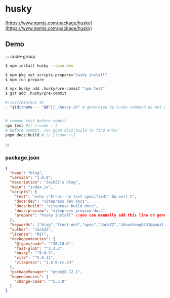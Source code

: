# husky

[https://www.npmjs.com/package/husky](https://www.npmjs.com/package/husky)

## Demo

::: code-group

```bash [1.install]
$ npm install husky --save-dev
```

```bash [2.usage]
$ npm pkg set scripts.prepare="husky install"
$ npm run prepare
```

```bash [3.add example hook]
$ npx husky add .husky/pre-commit "npm test"
$ git add .husky/pre-commit
```

```bash [4.customize hook]
#!/usr/bin/env sh
. "$(dirname -- "$0")/_/husky.sh" # generated by husky command do not remove it unless you familiar with it


# remove test before commit
npm test #// [!code --]
# before commit, run pnpm docs:build to find error
pnpm docs:build # // [!code ++]


```
:::

### package.json

```json
{
  "name": "blog",
  "version": "1.0.0",
  "description": "JackZZ's blog",
  "main": "index.js",
  "scripts": {
    "test": "echo \"Error: no test specified\" && exit 1",
    "docs:dev": "vitepress dev docs",
    "docs:build": "vitepress build docs",
    "docs:preview": "vitepress preview docs",
    "prepare": "husky install" //you can manually add this line or generate by husky command  // [!code ++] // [!code focus]
  },
  "keywords": ["blog","front-end","open","JackZZ","zhoucheng0431@gmail.com"],
  "author": "JackZZ",
  "license": "MIT",
  "devDependencies": {
    "@types/node": "^20.10.6",
    "fast-glob": "^3.3.2",
    "husky": "^8.0.3",
    "vite": "^5.0.11",
    "vitepress": "1.0.0-rc.34"
  },
  "packageManager": "pnpm@8.12.1",
  "dependencies": {
    "change-case": "^5.3.0"
  }
}

```